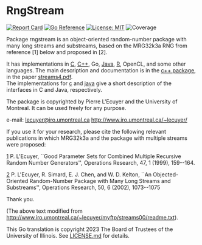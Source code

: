# RngStream

[![Report Card](https://goreportcard.com/badge/github.com/iti/rngstream)](https://goreportcard.com/report/github.com/iti/rngstream) 
[![Go Reference](https://pkg.go.dev/badge/github.com/iti/rngstream.svg)](https://pkg.go.dev/github.com/iti/rngstream) 
[![License: MIT](https://img.shields.io/badge/License-MIT-yellow.svg)](https://opensource.org/licenses/MIT)
![Coverage](https://img.shields.io/badge/Coverage-86.9%25-brightgreen)

Package rngstream is an object-oriented random-number package
with many long streams and substreams, based on the
MRG32k3a RNG from reference [1] below and proposed in [2].

It has implementations in
[C](https://www-labs.iro.umontreal.ca/~lecuyer/myftp/streams00/c/),
[C++](https://www-labs.iro.umontreal.ca/~lecuyer/myftp/streams00/c++/),
Go,
[Java](https://www.iro.umontreal.ca/~lecuyer/myftp/streams00/java/),
[R](https://www.rdocumentation.org/packages/parallel/versions/3.6.2/topics/RNGstreams),
OpenCL, and some other
languages.  The main description and documentation is in the
[c++ package](http://www.iro.umontreal.ca/~lecuyer/myftp/streams00/c++/),
in the paper
[streams4.pdf](http://www.iro.umontreal.ca/~lecuyer/myftp/streams00/c++/streams4.pdf).  
The implementations for
[c](http://www.iro.umontreal.ca/~lecuyer/myftp/streams00/c/) and
[java](http://www.iro.umontreal.ca/~lecuyer/myftp/streams00/java/)
give a short description of the interfaces in C and Java, respectively.

The package is copyrighted by Pierre L'Ecuyer and the University of Montreal.
It can be used freely for any purpose.  

e-mail:  lecuyer@iro.umontreal.ca
http://www.iro.umontreal.ca/~lecuyer/

If you use it for your research, please cite the following relevant publications in which MRG32k3a 
and the package with multiple streams were proposed:

[1](https://www-labs.iro.umontreal.ca/~lecuyer/myftp/papers/opres-combmrg2-1999.pdf)
P. L'Ecuyer,
``Good Parameter Sets for Combined Multiple Recursive Random
Number Generators'', Operations Research, 47, 1 (1999), 159--164.

[2](https://www-labs.iro.umontreal.ca/~lecuyer/myftp/papers/streams00.pdf) P. L'Ecuyer, R. Simard, E. J. Chen, and W. D. Kelton, 
``An Objected-Oriented Random-Number Package with Many Long Streams
and Substreams'',
Operations Research, 50, 6 (2002), 1073--1075

Thank you.

(The above text modified from http://www.iro.umontreal.ca/~lecuyer/myftp/streams00/readme.txt).

This Go translation is copyright 2023 The Board of Trustees of the
University of Illinois. See [LICENSE.md](LICENSE.md) for details.
